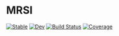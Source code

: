 # MRSI

[![Stable](https://img.shields.io/badge/docs-stable-blue.svg)](https://korbinian90.github.io/MRSI.jl/stable/)
[![Dev](https://img.shields.io/badge/docs-dev-blue.svg)](https://korbinian90.github.io/MRSI.jl/dev/)
[![Build Status](https://github.com/korbinian90/MRSI.jl/actions/workflows/CI.yml/badge.svg?branch=main)](https://github.com/korbinian90/MRSI.jl/actions/workflows/CI.yml?query=branch%3Amain)
[![Coverage](https://codecov.io/gh/korbinian90/MRSI.jl/branch/main/graph/badge.svg)](https://codecov.io/gh/korbinian90/MRSI.jl)
